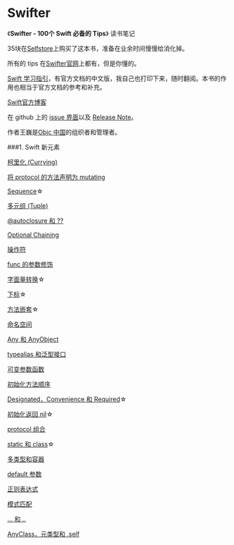 # Swifter

《**Swifter - 100个 Swift 必备的 Tips**》 读书笔记

35块在[Selfstore](https://selfstore.io/)上购买了这本书，准备在业余时间慢慢给消化掉。

所有的 tips 在[Swifter官网](http://swifter.tips/)上都有，但是你懂的。

[Swift 学习指引](http://www.swiftguide.cn/)，有官方文档的中文版，我自己也打印下来，随时翻阅。本书的作用也相当于官方文档的参考和补充。

[Swift官方博客](https://developer.apple.com/swift/blog/)

在 github 上的 [issue 界面](https://github.com/swifter-tips/Public-Issues/issues)以及 [Release Note](https://github.com/swifter-tips/Public-Issues/wiki/Release-Note)。

作者王巍是[Objc 中国](http://objccn.io/)的组织者和管理者。

###1. Swift 新元素

[柯里化 (Currying)](https://github.com/AlonsoZhang/Swifter/blob/master/article/currying.md)

[将 protocol 的方法声明为 mutating](https://github.com/AlonsoZhang/Swifter/blob/master/article/protocol-mutation.md)

[Sequence](https://github.com/AlonsoZhang/Swifter/blob/master/article/sequence.md)☆

[多元组 (Tuple)](https://github.com/AlonsoZhang/Swifter/blob/master/article/tuple.md)

[@autoclosure 和 ??](https://github.com/AlonsoZhang/Swifter/blob/master/article/autoclosure.md)

[Optional Chaining](https://github.com/AlonsoZhang/Swifter/blob/master/article/optional-chaining.md)

[操作符](https://github.com/AlonsoZhang/Swifter/blob/master/article/operator.md)

[func 的参数修饰](https://github.com/AlonsoZhang/Swifter/blob/master/article/func-params.md)

[字面量转换](https://github.com/AlonsoZhang/Swifter/blob/master/article/literal.md)☆

[下标](https://github.com/AlonsoZhang/Swifter/blob/master/article/subscript.md)☆

[方法嵌套](https://github.com/AlonsoZhang/Swifter/blob/master/article/nested-func.md)☆

[命名空间](https://github.com/AlonsoZhang/Swifter/blob/master/article/namespace.md)

[Any 和 AnyObject](https://github.com/AlonsoZhang/Swifter/blob/master/article/any-anyobject.md)

[typealias 和泛型接口](https://github.com/AlonsoZhang/Swifter/blob/master/article/typealias.md)

[可变参数函数](https://github.com/AlonsoZhang/Swifter/blob/master/article/variadic.md)

[初始化方法顺序](https://github.com/AlonsoZhang/Swifter/blob/master/article/init.md)

[Designated，Convenience 和 Required](https://github.com/AlonsoZhang/Swifter/blob/master/article/init-keywords.md)☆

[初始化返回 nil](https://github.com/AlonsoZhang/Swifter/blob/master/article/init-nil.md)☆

[protocol 组合](https://github.com/AlonsoZhang/Swifter/blob/master/article/protocol-composition.md)

[static 和 class](https://github.com/AlonsoZhang/Swifter/blob/master/article/static-class.md)☆

[多类型和容器](https://github.com/AlonsoZhang/Swifter/blob/master/article/multi-collection.md)

[default 参数](https://github.com/AlonsoZhang/Swifter/blob/master/article/default-param.md)

[正则表达式](https://github.com/AlonsoZhang/Swifter/blob/master/article/regex.md)

[模式匹配](https://github.com/AlonsoZhang/Swifter/blob/master/article/pattern-match.md)

[... 和 ..](https://github.com/AlonsoZhang/Swifter/blob/master/article/range.md)

[AnyClass，元类型和 .self](https://github.com/AlonsoZhang/Swifter/blob/master/article/self-anyclass.md)